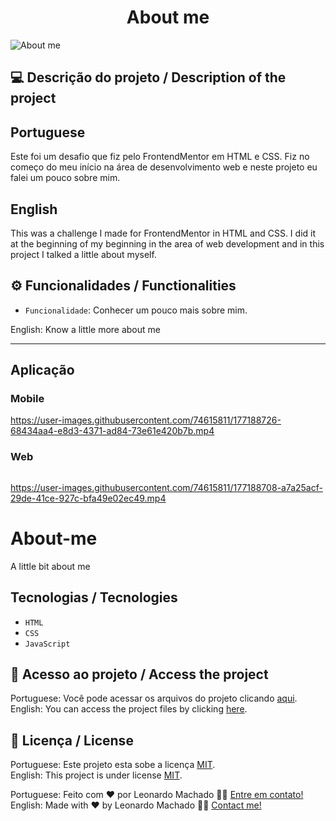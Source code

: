 <h1 align="center">About me</h1>

<img src="https://user-images.githubusercontent.com/74615811/177188358-754ef20c-4ba0-4010-af79-b86782667b08.png" alt="About me">

## 💻 Descrição do projeto / Description of the project

<h2>Portuguese</h2> Este foi um desafio que fiz pelo FrontendMentor em HTML e CSS. Fiz no começo do meu início na área de desenvolvimento web e neste projeto eu falei um pouco sobre mim.<br>

<h2>English</h2> This was a challenge I made for FrontendMentor in HTML and CSS. I did it at the beginning of my beginning in the area of ​​web development and in this project I talked a little about myself.

## ⚙️ Funcionalidades / Functionalities
- `Funcionalidade`: Conhecer um pouco mais sobre mim.
        
English: Know a little more about me
        
---

## Aplicação

### Mobile

<p align="center">

https://user-images.githubusercontent.com/74615811/177188726-68434aa4-e8d3-4371-ad84-73e61e420b7b.mp4

</p>

### Web

<p align="center" style="display: flex; align-items: flex-start; justify-content: center;">

https://user-images.githubusercontent.com/74615811/177188708-a7a25acf-29de-41ce-927c-bfa49e02ec49.mp4

</p>

# About-me
 A little bit about me

## Tecnologias / Tecnologies
- ``HTML``
- ``CSS``
- ``JavaScript``

## 📁 Acesso ao projeto / Access the project

Portuguese: Você pode acessar os arquivos do projeto clicando [aqui](https://github.com/LeonardoMancilha/About-me/find/main). <br>
English: You can access the project files by clicking [here](https://github.com/LeonardoMancilha/About-me/find/main).

## 📝 Licença / License

Portuguese: Este projeto esta sobe a licença [MIT](./LICENSE). <br>
English: This project is under license [MIT](./LICENSE).

Portuguese: Feito com ❤️ por Leonardo Machado 👋🏽 [Entre em contato!](https://www.linkedin.com/in/leonardomancilha/) <br>
English: Made with ❤️ by Leonardo Machado 👋🏽 [Contact me!](https://www.linkedin.com/in/leonardomancilha/)
